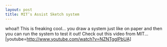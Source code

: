 ```yaml
---
layout: post
title: MIT’s Assist Sketch system
---
```


whoa!! This is freaking cool... you draw a system just like on paper and then you can run the system to test it out! Check out this video from MIT... [youtube=http://www.youtube.com/watch?v=NZNTgglPbUA]
